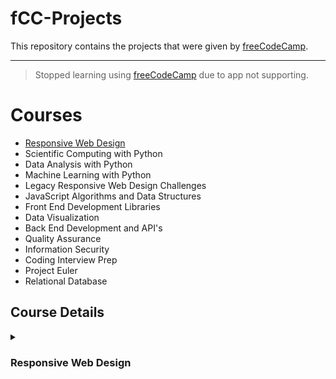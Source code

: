 # fCC-Projects
This repository contains the projects that were given by [freeCodeCamp](https://www.freecodecamp.org).

---

> Stopped learning using [freeCodeCamp](https://www.freecodecamp.org) due to app not supporting.

# Courses
- [Responsive Web Design](#webdesign)
- Scientific Computing with Python
- Data Analysis with Python
- Machine Learning with Python
- Legacy Responsive Web Design Challenges
- JavaScript Algorithms and Data Structures
- Front End Development Libraries
- Data Visualization
- Back End Development and API's
- Quality Assurance
- Information Security
- Coding Interview Prep
- Project Euler
- Relational Database

## Course Details 
<details>
  <summary>
    <h3 id="webdesign">Responsive Web Design</h3>
  </summary>

- [x] Learn HTML by Building a Cat Photo App
- [x] Learn Basic CSS by Building a Cafe Menu
- [x] Learn CSS colors by Color Markers
- [x] Learn HTML Forms by Building a registration form
- [x] Certification Project - Build a survey form
---
- [x] Learn the CSS Box Model by Rothko Painting
- [ ] Learn CSS Flexbox
- [ ] Learn Typography
- [ ] Learn Accessibility
- [ ] Certification Project - Build A Tribute Page project
---
- [ ] Learn More About CSS Pseudo Selectors
- [ ] Learn Intermediate CSS
- [ ] Learn Responsive Web Design
- [ ] Certification Project - Build a Technical Documentation Page project
---
- [ ] Learn CSS Variables by Building a City Skyline
- [ ] Learn CSS Grid
- [ ] Certification Project - Build a Product Landing Page project
---
- [ ] Learn CSS Animation by Building a Ferris Wheel
- [ ] Learn CSS Transforms by Building a Penguin
- [ ] Certification Project - Build a Personal Portfolio Webpage project

</details>
